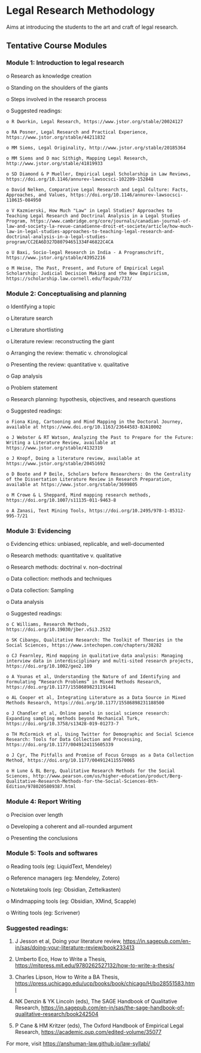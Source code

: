 # Legal Research Methodology

Aims at introducing the students to the art and craft of legal research. 

## Tentative Course Modules

### Module 1: Introduction to legal research

o Research as knowledge creation

o Standing on the shoulders of the giants

o Steps involved in the research process

o Suggested readings:

    o R Dworkin, Legal Research, https://www.jstor.org/stable/20024127
  
    o RA Posner, Legal Research and Practical Experience, https://www.jstor.org/stable/44211832
  
    o MM Siems, Legal Originality, http://www.jstor.org/stable/20185364

    o MM Siems and D mac Síthigh, Mapping Legal Research, http://www.jstor.org/stable/41819933

    o SD Diamond & P Mueller, Empirical Legal Scholarship in Law Reviews, https://doi.org/10.1146/annurev-lawsocsci-102209-152848

    o David Nelken, Comparative Legal Research and Legal Culture: Facts, Approaches, and Values, https://doi.org/10.1146/annurev-lawsocsci-110615-084950

    o V Kazmierski, How Much "Law" in Legal Studies? Approaches to Teaching Legal Research and Doctrinal Analysis in a Legal Studies Program, https://www.cambridge.org/core/journals/canadian-journal-of-law-and-society-la-revue-canadienne-droit-et-societe/article/how-much-law-in-legal-studies-approaches-to-teaching-legal-research-and-doctrinal-analysis-in-a-legal-studies-program/CC2EA6D327D80794651334F46822C4CA

    o U Baxi, Socio-legal Research in India - A Programschrift, https://www.jstor.org/stable/43952216

    o M Heise, The Past, Present, and Future of Empirical Legal Scholarship: Judicial Decision Making and the New Empiricism, https://scholarship.law.cornell.edu/facpub/733/




### Module 2: Conceptualising and planning

o Identifying a topic

o Literature search

o Literature shortlisting

o Literature review: reconstructing the giant

o Arranging the review: thematic v. chronological

o Presenting the review: quantitative v. qualitative

o Gap analysis

o Problem statement

o Research planning: hypothesis, objectives, and research questions

o Suggested readings:

    o Fiona King, Cartooning and Mind Mapping in the Doctoral Journey, available at https://www.doi.org/10.1163/23644583-BJA10002

    o J Webster & RT Watson, Analyzing the Past to Prepare for the Future: Writing a Literature Review, available at https://www.jstor.org/stable/4132319

    o J Knopf, Doing a literature review, available at https://www.jstor.org/stable/20451692

    o D Boote and P Beile, Scholars before Researchers: On the Centrality of the Dissertation Literature Review in Research Preparation, available at https://www.jstor.org/stable/3699805

    o M Crowe & L Sheppard, Mind mapping research methods, https://doi.org/10.1007/s11135-011-9463-8

    o A Zanasi, Text Mining Tools, https://doi.org/10.2495/978-1-85312-995-7/21


### Module 3: Evidencing 

o Evidencing ethics: unbiased, replicable, and well-documented

o Research methods: quantitative v. qualitative

o Research methods: doctrinal v. non-doctrinal

o Data collection: methods and techniques

o Data collection: Sampling

o Data analysis

o Suggested readings:

    o C Williams, Research Methods, https://doi.org/10.19030/jber.v5i3.2532
  
    o SK Cibangu, Qualitative Research: The Toolkit of Theories in the Social Sciences, https://www.intechopen.com/chapters/38282
  
    o CJ Fearnley, Mind mapping in qualitative data analysis: Managing interview data in interdisciplinary and multi-sited research projects, https://doi.org/10.1002/geo2.109

    o A Younas et al, Understanding the Nature of and Identifying and Formulating “Research Problems” in Mixed Methods Research, https://doi.org/10.1177/15586898231191441

    o AL Cooper et al, Integrating Literature as a Data Source in Mixed Methods Research, https://doi.org/10.1177/15586898231188500

    o J Chandler et al, Online panels in social science research: Expanding sampling methods beyond Mechanical Turk, https://doi.org/10.3758/s13428-019-01273-7

    o TH McCormick et al, Using Twitter for Demographic and Social Science Research: Tools for Data Collection and Processing, https://doi.org/10.1177/0049124115605339

    o J Cyr, The Pitfalls and Promise of Focus Groups as a Data Collection Method, https://doi.org/10.1177/0049124115570065

    o H Lune & BL Berg, Qualitative Research Methods for the Social Sciences, http://www.pearson.com/us/higher-education/product/Berg-Qualitative-Research-Methods-for-the-Social-Sciences-8th-Edition/9780205809387.html  

### Module 4: Report Writing

o Precision over length

o Developing a coherent and all-rounded argument

o Presenting the conclusions

### Module 5: Tools and softwares

o Reading tools (eg: LiquidText, Mendeley)

o Reference managers (eg: Mendeley, Zotero)

o Notetaking tools (eg: Obsidian, Zettelkasten)

o Mindmapping tools (eg: Obsidian, XMind, Scapple)

o Writing tools (eg: Scrivener)

### Suggested readings:

1. J Jesson et al, Doing your literature review, https://in.sagepub.com/en-in/sas/doing-your-literature-review/book233413

2. Umberto Eco, How to Write a Thesis, https://mitpress.mit.edu/9780262527132/how-to-write-a-thesis/

3. Charles Lipson, How to Write a BA Thesis, https://press.uchicago.edu/ucp/books/book/chicago/H/bo28551583.html

4. NK Denzin & YK Lincoln (eds), The SAGE Handbook of Qualitative Research, https://in.sagepub.com/en-in/sas/the-sage-handbook-of-qualitative-research/book242504

5. P Cane & HM Kritzer (eds), The Oxford Handbook of Empirical Legal Research, https://academic.oup.com/edited-volume/35077












For more, visit https://anshuman-law.github.io/law-syllabi/
